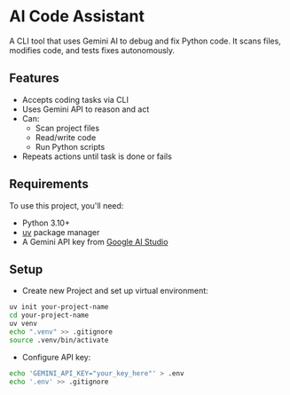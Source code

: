 # AI Code Assistant

A CLI tool that uses Gemini AI to debug and fix Python code. It scans files, modifies code, and tests fixes autonomously.

## Features

- Accepts coding tasks via CLI
- Uses Gemini API to reason and act
- Can:
  - Scan project files
  - Read/write code
  - Run Python scripts
- Repeats actions until task is done or fails

## Requirements

To use this project, you'll need:

- Python 3.10+
- [uv](https://github.com/astral-sh/uv) package manager
- A Gemini API key from [Google AI Studio](https://aistudio.google.com/)

## Setup

- Create new Project and set up virtual environment:
```bash
uv init your-project-name
cd your-project-name
uv venv
echo ".venv" >> .gitignore
source .venv/bin/activate
```
- Configure API key:
```bash
echo 'GEMINI_API_KEY="your_key_here"' > .env
echo '.env' >> .gitignore
```
